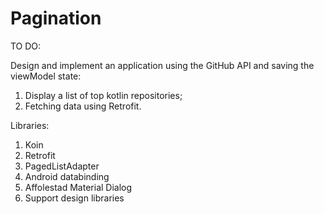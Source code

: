 # Pagination

TO DO:

Design and implement an application using the GitHub API and saving the viewModel state:

1. Display a list of top kotlin repositories;
2. Fetching data using Retrofit.

Libraries:

1. Koin 
2. Retrofit
3. PagedListAdapter
4. Android databinding 
5. Affolestad Material Dialog 
6. Support design libraries
